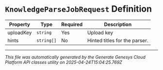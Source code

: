 # `KnowledgeParseJobRequest` Definition

| Property | Type | Required | Description |
|----------|------|----------|-------------|
| uploadKey | `string` | Yes | Upload key |
| hints | `string[]` | No | Hinted titles for the parser. |

---

*This file was automatically generated by the Generate Genesys Cloud Platform API classes utility on 2025-04-24T15:04:25.769Z*